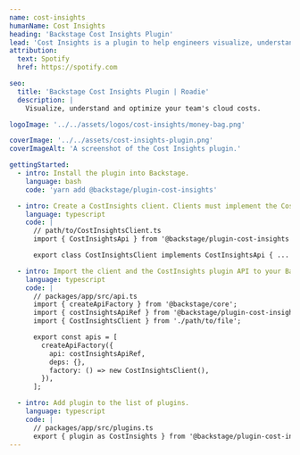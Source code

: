 ```yaml
---
name: cost-insights
humanName: Cost Insights
heading: 'Backstage Cost Insights Plugin'
lead: 'Cost Insights is a plugin to help engineers visualize, understand and optimize their cloud costs.'
attribution:
  text: Spotify
  href: https://spotify.com

seo:
  title: 'Backstage Cost Insights Plugin | Roadie'
  description: |
    Visualize, understand and optimize your team's cloud costs.

logoImage: '../../assets/logos/cost-insights/money-bag.png'

coverImage: '../../assets/cost-insights-plugin.png'
coverImageAlt: 'A screenshot of the Cost Insights plugin.'

gettingStarted:
  - intro: Install the plugin into Backstage.
    language: bash
    code: 'yarn add @backstage/plugin-cost-insights'

  - intro: Create a CostInsights client. Clients must implement the CostInsightsApi interface. See the API file for required methods and documentation.
    language: typescript
    code: |
      // path/to/CostInsightsClient.ts
      import { CostInsightsApi } from '@backstage/plugin-cost-insights';

      export class CostInsightsClient implements CostInsightsApi { ... }

  - intro: Import the client and the CostInsights plugin API to your Backstage instance.
    language: typescript
    code: |
      // packages/app/src/api.ts
      import { createApiFactory } from '@backstage/core';
      import { costInsightsApiRef } from '@backstage/plugin-cost-insights';
      import { CostInsightsClient } from './path/to/file';

      export const apis = [
        createApiFactory({
          api: costInsightsApiRef,
          deps: {},
          factory: () => new CostInsightsClient(),
        }),
      ];

  - intro: Add plugin to the list of plugins.
    language: typescript
    code: |
      // packages/app/src/plugins.ts
      export { plugin as CostInsights } from '@backstage/plugin-cost-insights';
---
```

